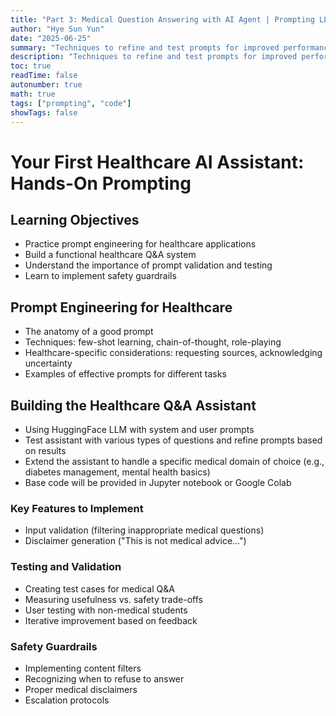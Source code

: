 ```yaml
---
title: "Part 3: Medical Question Answering with AI Agent | Prompting LLM"
author: "Hye Sun Yun"
date: "2025-06-25"
summary: "Techniques to refine and test prompts for improved performance on medical question answering"
description: "Techniques to refine and test prompts for improved performance on medical question answering"
toc: true
readTime: false
autonumber: true
math: true
tags: ["prompting", "code"]
showTags: false
---
```


# Your First Healthcare AI Assistant: Hands-On Prompting

## Learning Objectives

- Practice prompt engineering for healthcare applications
- Build a functional healthcare Q&A system
- Understand the importance of prompt validation and testing
- Learn to implement safety guardrails

## Prompt Engineering for Healthcare

- The anatomy of a good prompt
- Techniques: few-shot learning, chain-of-thought, role-playing
- Healthcare-specific considerations: requesting sources, acknowledging uncertainty
- Examples of effective prompts for different tasks

## Building the Healthcare Q&A Assistant

- Using HuggingFace LLM with system and user prompts
- Test assistant with various types of questions and refine prompts based on results
- Extend the assistant to handle a specific medical domain of choice (e.g., diabetes management, mental health basics) 
- Base code will be provided in Jupyter notebook or Google Colab

### Key Features to Implement
- Input validation (filtering inappropriate medical questions)
- Disclaimer generation ("This is not medical advice...")

### Testing and Validation

- Creating test cases for medical Q&A
- Measuring usefulness vs. safety trade-offs
- User testing with non-medical students
- Iterative improvement based on feedback

### Safety Guardrails

- Implementing content filters
- Recognizing when to refuse to answer
- Proper medical disclaimers
- Escalation protocols
